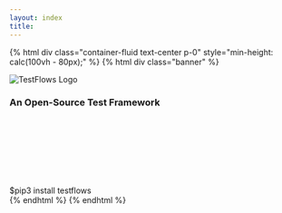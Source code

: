 ```yaml
---
layout: index
title: 
---
```


{% html div class="container-fluid text-center p-0" style="min-height: calc(100vh - 80px);" %}
{% html div class="banner" %} 

![TestFlows Logo](/img/logo-white.svg)

### An Open-Source Test Framework
<div class="row justify-content-center no-gutters" style="padding-top: 3vh">
    <div class="command">
        <span class="prompt">$</span>pip3 install testflows
    </div>
</div>
{% endhtml %}
{% endhtml %}
